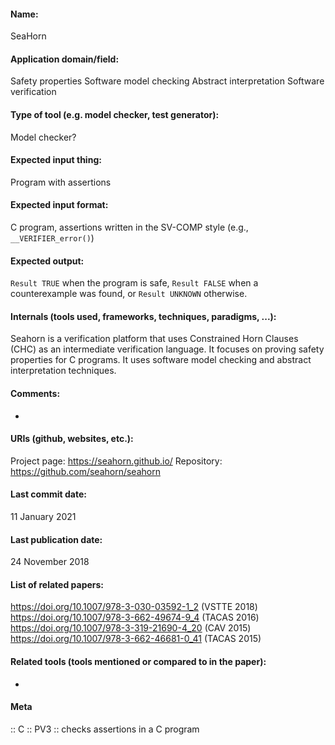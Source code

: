 #### Name:
SeaHorn

#### Application domain/field:
Safety properties
Software model checking
Abstract interpretation
Software verification

#### Type of tool (e.g. model checker, test generator):
Model checker?

#### Expected input thing:
Program with assertions

#### Expected input format:
C program, assertions written in the SV-COMP style (e.g., `__VERIFIER_error()`)

#### Expected output:
`Result TRUE` when the program is safe, `Result FALSE` when a counterexample was found, or `Result UNKNOWN` otherwise.

#### Internals (tools used, frameworks, techniques, paradigms, ...):
Seahorn is a verification platform that uses Constrained Horn Clauses (CHC) as an intermediate verification language. It focuses on proving safety properties for C programs.
It uses software model checking and abstract interpretation techniques.

#### Comments:
-

#### URIs (github, websites, etc.):
Project page: https://seahorn.github.io/
Repository: https://github.com/seahorn/seahorn

#### Last commit date:
11 January 2021

#### Last publication date:
24 November 2018

#### List of related papers:
https://doi.org/10.1007/978-3-030-03592-1_2 (VSTTE 2018)
https://doi.org/10.1007/978-3-662-49674-9_4 (TACAS 2016)
https://doi.org/10.1007/978-3-319-21690-4_20 (CAV 2015)
https://doi.org/10.1007/978-3-662-46681-0_41 (TACAS 2015)

#### Related tools (tools mentioned or compared to in the paper):
-

#### Meta
:: C
:: PV3 :: checks assertions in a C program